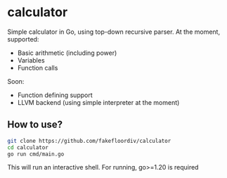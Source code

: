 # calculator

Simple calculator in Go, using top-down recursive parser. At the moment, supported:
- Basic arithmetic (including power)
- Variables
- Function calls

Soon:
- Function defining support
- LLVM backend (using simple interpreter at the moment)

## How to use?
```bash
git clone https://github.com/fakefloordiv/calculator
cd calculator
go run cmd/main.go
```

This will run an interactive shell. For running, go>=1.20 is required
